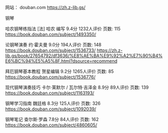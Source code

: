 网站：
douban.com
https://zh.z-lib.gs/

钢琴

哈农钢琴练指法  [法] 哈农 编写 9.4分 1232人评价 页数: 115
https://book.douban.com/subject/1493350/

论钢琴演奏 约·霍夫曼 9.0分 194人评价  页数: 148 
https://book.douban.com/subject/1536733/
https://zh.z-lib.gs/book/27654792/df3636/%E8%AE%BA%E9%92%A2%E7%90%B4%E6%BC%94%E5%A5%8F.html?dsource=recommend

拜厄钢琴基本教程  贺星编辑 9.2分 1265人评价 页数: 85
https://book.douban.com/subject/1536776/

现代钢琴演奏技巧 卡尔·莱默尔 / 瓦尔特·吉泽金 8.9分 89人评价 页数: 139
https://book.douban.com/subject/1163193/

钢琴学习指南  魏廷格 8.3分 125人评价 页数: 326
https://book.douban.com/subject/1092039/

钢琴笔记 查尔斯·罗森 7.8分 84人评价 页数: 162
https://book.douban.com/subject/4860605/
